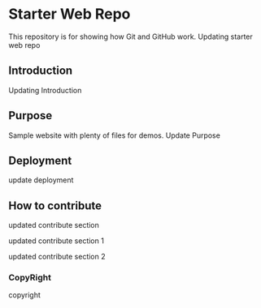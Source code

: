 # Starter Web Repo

This repository is for showing how Git and GitHub work.  Updating starter web repo

## Introduction

Updating Introduction 

## Purpose

Sample website with plenty of files for demos. Update Purpose

## Deployment

update deployment

## How to contribute

updated contribute section

updated contribute section 1

updated contribute section 2



### CopyRight

copyright